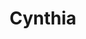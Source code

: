 ---
layout: piece
colection_name: paintings
title: Cynthia
id: cynthia
media: Acrylic
dimensions: 16" x 16"
description: Painted with popsicle sticks on board.
price: $85
create_date: 2014
---